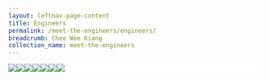 ```yaml
---
layout: leftnav-page-content
title: Engineers
permalink: /meet-the-engineers/engineers/
breadcrumb: Chee Wee Kiang
collection_name: meet-the-engineers
---
```


<head>
<style>
.flex-container {
  display: flex;
  background-color: white;
  flex-wrap: wrap;
}

.flex-container > div {
  background-color: #ffffff;
  width: 120px;
  margin: 0px;
  padding: 0px;
}
</style>
</head>
<body>

<div class="flex-container">
 <div>
  <a href="/meet-the-engineers/wee-kiang/"><img src="/images/wee-kiang.jpeg"></a>
 </div>
 <div>
  <a href="/meet-the-engineers/wee-kiang/"><img src="/images/wee-kiang.jpeg"></a>
 </div>
 <div>
   <a href="/meet-the-engineers/wee-kiang/"><img src="/images/wee-kiang.jpeg"></a>
 </div>
 <div>
   <a href="/meet-the-engineers/wee-kiang/"><img src="/images/wee-kiang.jpeg"></a>
 </div>
 <div>
   <a href="/meet-the-engineers/wee-kiang/"><img src="/images/wee-kiang.jpeg"></a>
 </div>
 <div>
   <a href="/meet-the-engineers/wee-kiang/"><img src="/images/wee-kiang.jpeg"></a>
 </div>
 <div>
  <a href="/meet-the-engineers/wee-kiang/"><img src="/images/wee-kiang.jpeg"></a>
 </div>
 
